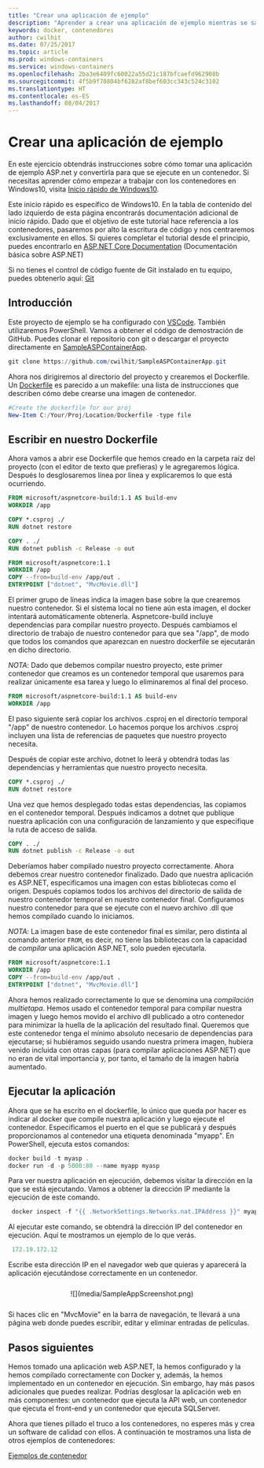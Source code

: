 ```yaml
---
title: "Crear una aplicación de ejemplo"
description: "Aprender a crear una aplicación de ejemplo mientras se saca partido de los contenedores"
keywords: docker, contenedores
author: cwilhit
ms.date: 07/25/2017
ms.topic: article
ms.prod: windows-containers
ms.service: windows-containers
ms.openlocfilehash: 2ba3e6409fc60022a55d21c187bfcaefd962908b
ms.sourcegitcommit: 4f5b9f70804bf6282af8bef603cc343c524c3102
ms.translationtype: HT
ms.contentlocale: es-ES
ms.lasthandoff: 08/04/2017
---
```

# Crear una aplicación de ejemplo

En este ejercicio obtendrás instrucciones sobre cómo tomar una aplicación de ejemplo ASP.net y convertirla para que se ejecute en un contenedor. Si necesitas aprender cómo empezar a trabajar con los contenedores en Windows10, visita [Inicio rápido de Windows10](./quick-start-windows-10.md).

Este inicio rápido es específico de Windows10. En la tabla de contenido del lado izquierdo de esta página encontrarás documentación adicional de inicio rápido. Dado que el objetivo de este tutorial hace referencia a los contenedores, pasaremos por alto la escritura de código y nos centraremos exclusivamente en ellos. Si quieres completar el tutorial desde el principio, puedes encontrarlo en [ASP.NET Core Documentation](https://docs.microsoft.com/en-us/aspnet/core/tutorials/first-mvc-app-xplat/) (Documentación básica sobre ASP.NET)

Si no tienes el control de código fuente de Git instalado en tu equipo, puedes obtenerlo aquí: [Git](https://git-scm.com/download)

## Introducción

Este proyecto de ejemplo se ha configurado con [VSCode](https://code.visualstudio.com/). También utilizaremos PowerShell. Vamos a obtener el código de demostración de GitHub. Puedes clonar el repositorio con git o descargar el proyecto directamente en [SampleASPContainerApp](https://github.com/cwilhit/SampleASPContainerApp).

```Powershell
git clone https://github.com/cwilhit/SampleASPContainerApp.git
```

Ahora nos dirigiremos al directorio del proyecto y crearemos el Dockerfile. Un [Dockerfile](https://docs.docker.com/engine/reference/builder/) es parecido a un makefile: una lista de instrucciones que describen cómo debe crearse una imagen de contenedor.

```Powershell
#Create the dockerfile for our proj
New-Item C:/Your/Proj/Location/Dockerfile -type file
```

## Escribir en nuestro Dockerfile

Ahora vamos a abrir ese Dockerfile que hemos creado en la carpeta raíz del proyecto (con el editor de texto que prefieras) y le agregaremos lógica. Después lo desglosaremos línea por línea y explicaremos lo que está ocurriendo.

```Dockerfile
FROM microsoft/aspnetcore-build:1.1 AS build-env
WORKDIR /app

COPY *.csproj ./
RUN dotnet restore

COPY . ./
RUN dotnet publish -c Release -o out

FROM microsoft/aspnetcore:1.1
WORKDIR /app
COPY --from=build-env /app/out .
ENTRYPOINT ["dotnet", "MvcMovie.dll"]
```

El primer grupo de líneas indica la imagen base sobre la que crearemos nuestro contenedor. Si el sistema local no tiene aún esta imagen, el docker intentará automáticamente obtenerla. Aspnetcore-build incluye dependencias para compilar nuestro proyecto. Después cambiamos el directorio de trabajo de nuestro contenedor para que sea "/app", de modo que todos los comandos que aparezcan en nuestro dockerfile se ejecutarán en dicho directorio.

_NOTA_: Dado que debemos compilar nuestro proyecto, este primer contenedor que creamos es un contenedor temporal que usaremos para realizar únicamente esa tarea y luego lo eliminaremos al final del proceso.

```Dockerfile
FROM microsoft/aspnetcore-build:1.1 AS build-env
WORKDIR /app
```

El paso siguiente será copiar los archivos .csproj en el directorio temporal "/app" de nuestro contenedor. Lo hacemos porque los archivos .csproj incluyen una lista de referencias de paquetes que nuestro proyecto necesita.

Después de copiar este archivo, dotnet lo leerá y obtendrá todas las dependencias y herramientas que nuestro proyecto necesita.

```Dockerfile
COPY *.csproj ./
RUN dotnet restore
```

Una vez que hemos desplegado todas estas dependencias, las copiamos en el contenedor temporal. Después indicamos a dotnet que publique nuestra aplicación con una configuración de lanzamiento y que especifique la ruta de acceso de salida.

```Dockerfile
COPY . ./
RUN dotnet publish -c Release -o out
```

Deberíamos haber compilado nuestro proyecto correctamente. Ahora debemos crear nuestro contenedor finalizado. Dado que nuestra aplicación es ASP.NET, especificamos una imagen con estas bibliotecas como el origen. Después copiamos todos los archivos del directorio de salida de nuestro contenedor temporal en nuestro contenedor final. Configuramos nuestro contenedor para que se ejecute con el nuevo archivo .dll que hemos compilado cuando lo iniciamos.

_NOTA_: La imagen base de este contenedor final es similar, pero distinta al comando anterior ```FROM```, es decir, no tiene las bibliotecas con la capacidad de _compilar_ una aplicación ASP.NET, solo pueden ejecutarla.

```Dockerfile
FROM microsoft/aspnetcore:1.1
WORKDIR /app
COPY --from=build-env /app/out .
ENTRYPOINT ["dotnet", "MvcMovie.dll"]
```

Ahora hemos realizado correctamente lo que se denomina una _compilación multietapa_. Hemos usado el contenedor temporal para compilar nuestra imagen y luego hemos movido el archivo dll publicado a otro contenedor para minimizar la huella de la aplicación del resultado final. Queremos que este contenedor tenga el mínimo absoluto necesario de dependencias para ejecutarse; si hubiéramos seguido usando nuestra primera imagen, hubiera venido incluida con otras capas (para compilar aplicaciones ASP.NET) que no eran de vital importancia y, por tanto, el tamaño de la imagen habría aumentado.

## Ejecutar la aplicación

Ahora que se ha escrito en el dockerfile, lo único que queda por hacer es indicar al docker que compile nuestra aplicación y luego ejecute el contenedor. Especificamos el puerto en el que se publicará y después proporcionamos al contenedor una etiqueta denominada "myapp". En PowerShell, ejecuta estos comandos:

```Powershell
docker build -t myasp .
docker run -d -p 5000:80 --name myapp myasp
```

Para ver nuestra aplicación en ejecución, debemos visitar la dirección en la que se está ejecutando. Vamos a obtener la dirección IP mediante la ejecución de este comando.

```Powershell
 docker inspect -f "{{ .NetworkSettings.Networks.nat.IPAddress }}" myapp
```

Al ejecutar este comando, se obtendrá la dirección IP del contenedor en ejecución. Aquí te mostramos un ejemplo de lo que verás.

```Powershell
 172.19.172.12
```

Escribe esta dirección IP en el navegador web que quieras y aparecerá la aplicación ejecutándose correctamente en un contenedor.

<center style="margin: 25px">![](media/SampleAppScreenshot.png)</center>

Si haces clic en "MvcMovie" en la barra de navegación, te llevará a una página web donde puedes escribir, editar y eliminar entradas de películas.

## Pasos siguientes

Hemos tomado una aplicación web ASP.NET, la hemos configurado y la hemos compilado correctamente con Docker y, además, la hemos implementado en un contenedor en ejecución. Sin embargo, hay más pasos adicionales que puedes realizar. Podrías desglosar la aplicación web en más componentes: un contenedor que ejecuta la API web, un contenedor que ejecuta el front-end y un contenedor que ejecuta SQLServer.

Ahora que tienes pillado el truco a los contenedores, no esperes más y crea un software de calidad con ellos. A continuación te mostramos una lista de otros ejemplos de contenedores:

[Ejemplos de contenedor](../samples.md)
